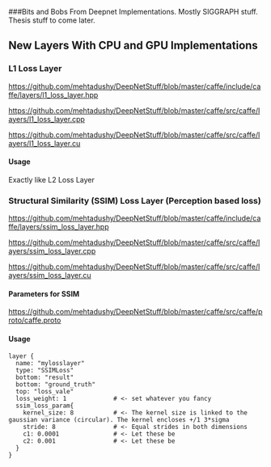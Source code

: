 ###Bits and Bobs From Deepnet Implementations. 
Mostly SIGGRAPH stuff. Thesis stuff to come later.

## New Layers With CPU and GPU Implementations
### L1 Loss Layer
https://github.com/mehtadushy/DeepNetStuff/blob/master/caffe/include/caffe/layers/l1_loss_layer.hpp

https://github.com/mehtadushy/DeepNetStuff/blob/master/caffe/src/caffe/layers/l1_loss_layer.cpp

https://github.com/mehtadushy/DeepNetStuff/blob/master/caffe/src/caffe/layers/l1_loss_layer.cu
#### Usage
Exactly like L2 Loss Layer

### Structural Similarity (SSIM) Loss Layer (Perception based loss)
https://github.com/mehtadushy/DeepNetStuff/blob/master/caffe/include/caffe/layers/ssim_loss_layer.hpp

https://github.com/mehtadushy/DeepNetStuff/blob/master/caffe/src/caffe/layers/ssim_loss_layer.cpp

https://github.com/mehtadushy/DeepNetStuff/blob/master/caffe/src/caffe/layers/ssim_loss_layer.cu
#### Parameters for SSIM
https://github.com/mehtadushy/DeepNetStuff/blob/master/caffe/src/caffe/proto/caffe.proto
#### Usage
```
layer {
  name: "mylosslayer"
  type: "SSIMLoss"
  bottom: "result"
  bottom: "ground_truth"
  top: "loss_vale"
  loss_weight: 1             # <- set whatever you fancy
  ssim_loss_param{
    kernel_size: 8           # <- The kernel size is linked to the gaussian variance (circular). The kernel encloses +/1 3*sigma 
    stride: 8                # <- Equal strides in both dimensions
    c1: 0.0001               # <- Let these be
    c2: 0.001                # <- Let these be
  }
}
```

